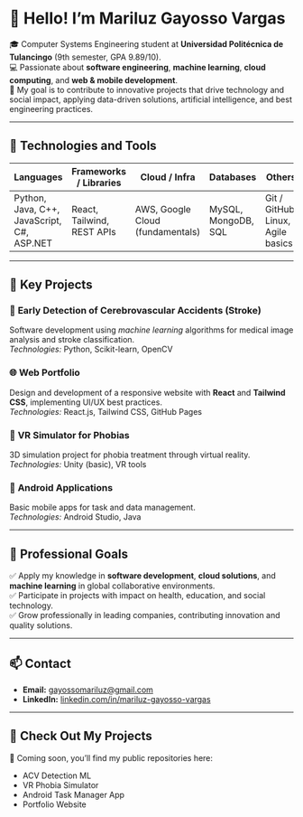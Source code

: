 # 👋 Hello! I’m Mariluz Gayosso Vargas

🎓 Computer Systems Engineering student at **Universidad Politécnica de Tulancingo** (9th semester, GPA 9.89/10).  
💻 Passionate about **software engineering**, **machine learning**, **cloud computing**, and **web & mobile development**.  
🌟 My goal is to contribute to innovative projects that drive technology and social impact, applying data-driven solutions, artificial intelligence, and best engineering practices.

---

## 🚀 Technologies and Tools

| Languages | Frameworks / Libraries | Cloud / Infra | Databases | Others |
|------------|------------------------|---------------|-----------|--------|
| Python, Java, C++, JavaScript, C#, ASP.NET | React, Tailwind, REST APIs | AWS, Google Cloud (fundamentals) | MySQL, MongoDB, SQL | Git / GitHub, Linux, Agile basics |

---

## 💼 Key Projects

### 🧠 **Early Detection of Cerebrovascular Accidents (Stroke)**  
Software development using *machine learning* algorithms for medical image analysis and stroke classification.  
*Technologies:* Python, Scikit-learn, OpenCV  

### 🌐 **Web Portfolio**  
Design and development of a responsive website with **React** and **Tailwind CSS**, implementing UI/UX best practices.  
*Technologies:* React.js, Tailwind CSS, GitHub Pages  

### 🤖 **VR Simulator for Phobias**  
3D simulation project for phobia treatment through virtual reality.  
*Technologies:* Unity (basic), VR tools  

### 📱 **Android Applications**  
Basic mobile apps for task and data management.  
*Technologies:* Android Studio, Java  

---

## 🎯 Professional Goals

✅ Apply my knowledge in **software development**, **cloud solutions**, and **machine learning** in global collaborative environments.  
✅ Participate in projects with impact on health, education, and social technology.  
✅ Grow professionally in leading companies, contributing innovation and quality solutions.  

---

## 📫 Contact

- **Email:** [gayossomariluz@gmail.com](mailto:gayossomariluz@gmail.com)  
- **LinkedIn:** [linkedin.com/in/mariluz-gayosso-vargas](https://www.linkedin.com/in/mariluz-gayosso)  

---

## 🌟 Check Out My Projects

📌 Coming soon, you’ll find my public repositories here:  
- ACV Detection ML  
- VR Phobia Simulator  
- Android Task Manager App  
- Portfolio Website  


